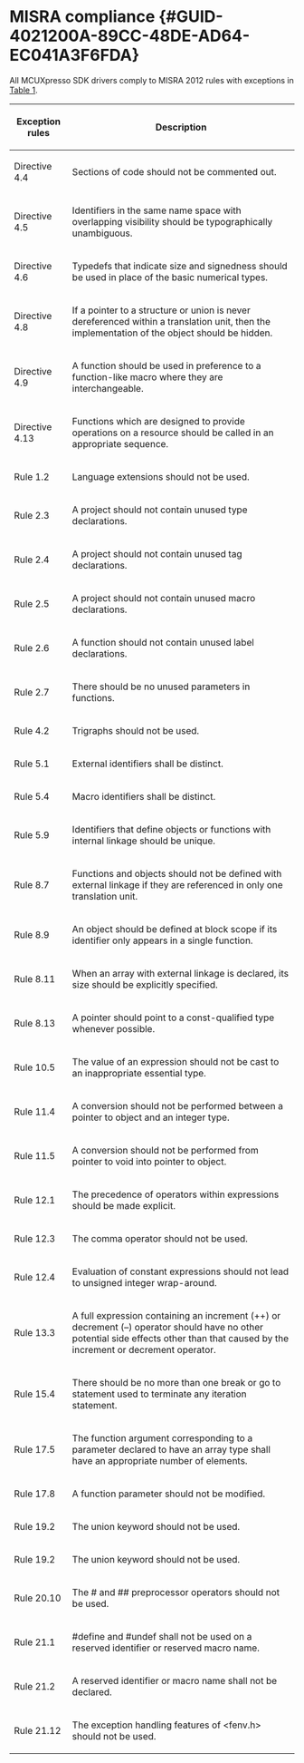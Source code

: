 # MISRA compliance {#GUID-4021200A-89CC-48DE-AD64-EC041A3F6FDA}

All MCUXpresso SDK drivers comply to MISRA 2012 rules with exceptions in [Table 1](misra_compliance.md#TABLE_MISRA).

<table id="TABLE_MISRA"><thead><tr><th>

Exception rules

</th><th>

Description

</th></tr></thead><tbody><tr><td>

Directive 4.4

</td><td>

Sections of code should not be commented out.

</td></tr><tr><td>

Directive 4.5

</td><td>

Identifiers in the same name space with overlapping visibility should be typographically unambiguous.

</td></tr><tr><td>

Directive 4.6

</td><td>

Typedefs that indicate size and signedness should be used in place of the basic numerical types.

</td></tr><tr><td>

Directive 4.8

</td><td>

If a pointer to a structure or union is never dereferenced within a translation unit, then the implementation of the object should be hidden.

</td></tr><tr><td>

Directive 4.9

</td><td>

A function should be used in preference to a function-like macro where they are interchangeable.

</td></tr><tr><td>

Directive 4.13

</td><td>

Functions which are designed to provide operations on a resource should be called in an appropriate sequence.

</td></tr><tr><td>

Rule 1.2

</td><td>

Language extensions should not be used.

</td></tr><tr><td>

Rule 2.3

</td><td>

A project should not contain unused type declarations.

</td></tr><tr><td>

Rule 2.4

</td><td>

A project should not contain unused tag declarations.

</td></tr><tr><td>

Rule 2.5

</td><td>

A project should not contain unused macro declarations.

</td></tr><tr><td>

Rule 2.6

</td><td>

A function should not contain unused label declarations.

</td></tr><tr><td>

Rule 2.7

</td><td>

There should be no unused parameters in functions.

</td></tr><tr><td>

Rule 4.2

</td><td>

Trigraphs should not be used.

</td></tr><tr><td>

Rule 5.1

</td><td>

External identifiers shall be distinct.

</td></tr><tr><td>

Rule 5.4

</td><td>

Macro identifiers shall be distinct.

</td></tr><tr><td>

Rule 5.9

</td><td>

Identifiers that define objects or functions with internal linkage should be unique.

</td></tr><tr><td>

Rule 8.7

</td><td>

Functions and objects should not be defined with external linkage if they are referenced in only one translation unit.

</td></tr><tr><td>

Rule 8.9

</td><td>

An object should be defined at block scope if its identifier only appears in a single function.

</td></tr><tr><td>

Rule 8.11

</td><td>

When an array with external linkage is declared, its size should be explicitly specified.

</td></tr><tr><td>

Rule 8.13

</td><td>

A pointer should point to a const-qualified type whenever possible.

</td></tr><tr><td>

Rule 10.5

</td><td>

The value of an expression should not be cast to an inappropriate essential type.

</td></tr><tr><td>

Rule 11.4

</td><td>

A conversion should not be performed between a pointer to object and an integer type.

</td></tr><tr><td>

Rule 11.5

</td><td>

A conversion should not be performed from pointer to void into pointer to object.

</td></tr><tr><td>

Rule 12.1

</td><td>

The precedence of operators within expressions should be made explicit.

</td></tr><tr><td>

Rule 12.3

</td><td>

The comma operator should not be used.

</td></tr><tr><td>

Rule 12.4

</td><td>

Evaluation of constant expressions should not lead to unsigned integer wrap-around.

</td></tr><tr><td>

Rule 13.3

</td><td>

A full expression containing an increment \(++\) or decrement \(–\) operator should have no other potential side effects other than that caused by the increment or decrement operator.

</td></tr><tr><td>

Rule 15.4

</td><td>

There should be no more than one break or go to statement used to terminate any iteration statement.

</td></tr><tr><td>

Rule 17.5

</td><td>

The function argument corresponding to a parameter declared to have an array type shall have an appropriate number of elements.

</td></tr><tr><td>

Rule 17.8

</td><td>

A function parameter should not be modified.

</td></tr><tr><td>

Rule 19.2

</td><td>

The union keyword should not be used.

</td></tr><tr><td>

Rule 19.2

</td><td>

The union keyword should not be used.

</td></tr><tr><td>

Rule 20.10

</td><td>

The \# and \#\# preprocessor operators should not be used.

</td></tr><tr><td>

Rule 21.1

</td><td>

\#define and \#undef shall not be used on a reserved identifier or reserved macro name.

</td></tr><tr><td>

Rule 21.2

</td><td>

A reserved identifier or macro name shall not be declared.

</td></tr><tr><td>

Rule 21.12

</td><td>

The exception handling features of &lt;fenv.h&gt; should not be used.

</td></tr></tbody>
</table>